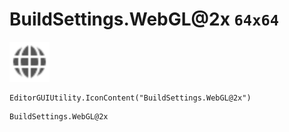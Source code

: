 # BuildSettings.WebGL@2x `64x64`
<img src="/img/BuildSettings.WebGL.png" width=64 height=64>

``` CSharp
EditorGUIUtility.IconContent("BuildSettings.WebGL@2x")
```
```
BuildSettings.WebGL@2x
```
